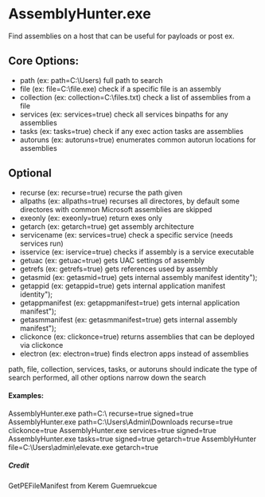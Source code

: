 # AssemblyHunter.exe
Find assemblies on a host that can be useful for payloads or post ex.

##  Core Options:
*    path         (ex: path=C:\Users)           full path to search
*    file         (ex: file=C:\file.exe)        check if a specific file is an assembly
*    collection   (ex: collection=C:\files.txt) check a list of assemblies from a file
*    services     (ex: services=true)           check all services binpaths for any assemblies
*    tasks        (ex: tasks=true)              check if any exec action tasks are assemblies
*    autoruns     (ex: autoruns=true)           enumerates common autorun locations for assemblies

## Optional
*    recurse          (ex: recurse=true)          recurse the path given
*    allpaths         (ex: allpaths=true)         recurses all directores, by default some directores with common Microsoft assemblies are skipped
*    exeonly          (ex: exeonly=true)          return exes only
*    getarch          (ex: getarch=true)          get assembly architecture
*    servicename      (ex: services=true)         check a specific service (needs services run)
*    isservice        (ex: iservice=true)         checks if assembly is a service executable
*    getuac           (ex: getuac=true)           gets UAC settings of assembly
*    getrefs          (ex: getrefs=true)          gets references used by assembly
*    getasmid         (ex: getasmid=true)         gets internal assembly manifest identity");
*    getappid         (ex: getappid=true)         gets internal application manifest identity");
*    getappmanifest   (ex: getappmanifest=true)   gets internal application manifest");
*    getasmmanifest   (ex: getasmmanifest=true)   gets internal assembly manifest");
*    clickonce        (ex: clickonce=true)        returns assemblies that can be deployed via clickonce
*    electron         (ex: electron=true)         finds electron apps instead of assemblies

path, file, collection, services, tasks, or autoruns should indicate the type of search performed, all other options narrow down the search

#### Examples: 
AssemblyHunter.exe path=C:\ recurse=true signed=true
AssemblyHunter.exe path=C:\Users\Admin\Downloads recurse=true clickonce=true
AssemblyHunter.exe services=true signed=true
AssemblyHunter.exe tasks=true signed=true getarch=true
AssemblyHunter file=C:\Users\admin\elevate.exe getarch=true

##### Credit
GetPEFileManifest from Kerem Guemruekcue